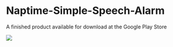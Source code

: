 # Naptime-Simple-Speech-Alarm
A finished product available for download at the Google Play Store

<img src="http://steverichey.github.io/google-play-badge-svg/img/en_get.svg">
